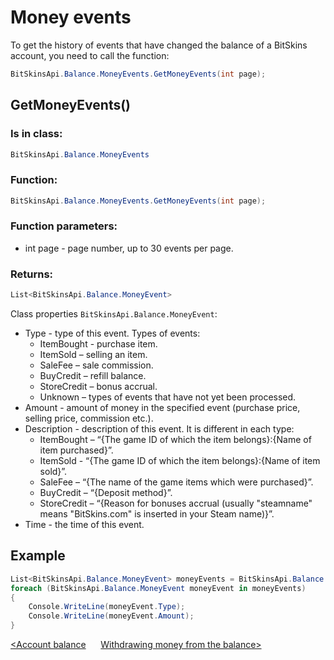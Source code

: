 ﻿# Money events

To get the history of events that have changed the balance of a BitSkins account, you need to call the function:

```csharp
BitSkinsApi.Balance.MoneyEvents.GetMoneyEvents(int page);
```

## GetMoneyEvents()

### Is in class:

```csharp
BitSkinsApi.Balance.MoneyEvents
```

### Function:

```csharp
BitSkinsApi.Balance.MoneyEvents.GetMoneyEvents(int page);
```

### Function parameters:

* int page - page number, up to 30 events per page.

### Returns:

```csharp
List<BitSkinsApi.Balance.MoneyEvent>
```

Class properties ```BitSkinsApi.Balance.MoneyEvent```:
* Type - type of this event. Types of events:
  - ItemBought - purchase item.
  - ItemSold – selling an item.
  - SaleFee – sale commission.
  - BuyCredit – refill balance.
  - StoreCredit – bonus accrual.
  - Unknown – types of events that have not yet been processed.
* Amount - amount of money in the specified event (purchase price, selling price, commission etc.).
* Description - description of this event. It is different in each type:
  - ItemBought – “{The game ID of which the item belongs}:{Name of item purchased}”.
  - ItemSold - “{The game ID of which the item belongs}:{Name of item sold}”.
  - SaleFee – “{The name of the game items which were purchased}”.
  - BuyCredit – “{Deposit method}”.
  - StoreCredit – “{Reason for bonuses accrual (usually "steamname" means "BitSkins.com" is inserted in your Steam name)}”.
* Time - the time of this event.

## Example

```csharp
List<BitSkinsApi.Balance.MoneyEvent> moneyEvents = BitSkinsApi.Balance.MoneyEvents.GetMoneyEvents(1);
foreach (BitSkinsApi.Balance.MoneyEvent moneyEvent in moneyEvents)
{
    Console.WriteLine(moneyEvent.Type);
    Console.WriteLine(moneyEvent.Amount);
}
```

[<Account balance](https://github.com/Captious99/BitSkinsApi/blob/master/docs/eng/balance/account_balance.md) &nbsp;&nbsp;&nbsp;&nbsp; [Withdrawing money from the balance>](https://github.com/Captious99/BitSkinsApi/blob/master/docs/eng/balance/withdraw_money.md)